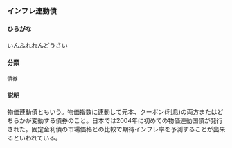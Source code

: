 <div style="display:none;">

## [あ行](securities-terms?id=あ行)

</div>

### インフレ連動債

#### ひらがな

いんふれれんどうさい

#### 分類

`債券`

#### 説明

物価連動債ともいう。物価指数に連動して元本、クーポン(利息)の両方またはどちらかが変動する債券のこと。日本では2004年に初めての物価連動国債が発行された。固定金利債の市場価格との比較で期待インフレ率を予測することが出来るといわれている。

<div style="display:none;">

## [か行](securities-terms?id=か行)
## [さ行](securities-terms?id=さ行)
## [た行](securities-terms?id=た行)
## [な行](securities-terms?id=な行)
## [は行](securities-terms?id=は行)
## [ま行](securities-terms?id=ま行)
## [や行](securities-terms?id=や行)
## [ら行](securities-terms?id=ら行)
## [わ行](securities-terms?id=わ行)
## [英数字・記号](securities-terms?id=英数字・記号)

</div>

